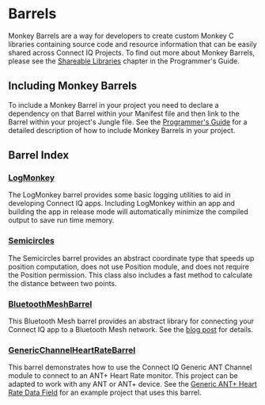 # Barrels
Monkey Barrels are a way for developers to create custom Monkey C libraries containing source code and resource information that can be easily shared across Connect IQ Projects. To find out more about Monkey Barrels, please see the <a href="https://developer.garmin.com/connect-iq/programmers-guide/shareable-libraries/">Shareable Libraries</a> chapter in the Programmer's Guide.

## Including Monkey Barrels
To include a Monkey Barrel in your project you need to declare a dependency on that Barrel within your Manifest file and then link to the Barrel within your project's Jungle file. See the [Programmer's Guide](https://developer.garmin.com/connect-iq/programmers-guide/monkey-barrels#how-to-include-barrels) for a detailed description of how to include Monkey Barrels in your project.

## Barrel Index

### **[LogMonkey](https://github.com/garmin/connectiq-apps/tree/master/barrels/LogMonkey)**
The LogMonkey barrel provides some basic logging utilities to aid in developing Connect IQ apps. Including LogMonkey within an app and building the app in release mode will automatically minimize the compiled output to save run time memory.

### **[Semicircles](https://github.com/garmin/connectiq-apps/tree/master/barrels/Semicircles)**
The Semicircles barrel provides an abstract coordinate type that speeds up position computation, does not use Position module, and does not require the Position permission. This class also includes a fast method to calculate the distance between two points.

### **[BluetoothMeshBarrel](https://github.com/connectiq-apps/tree/master/barrels/BluetoothMeshBarrel)**
This Bluetooth Mesh barrel provides an abstract library for connecting your Connect IQ app to a Bluetooth Mesh network. See the [blog post](https://forums.garmin.com/developer/connect-iq/b/news-announcements/posts/bluetooth-mesh-networking-with-connect-iq) for details.

### **[GenericChannelHeartRateBarrel](https://github.com/connectiq-apps/tree/master/barrels/GenericChannelHeartRateBarrel)**
This barrel demonstrates how to use the Connect IQ Generic ANT Channel module to connect to an ANT+ Heart Rate monitor. This project can be adapted to work with any ANT or ANT+ device. See the [Generic ANT+ Heart Rate Data Field](https://github.com/garmin/connectiq-apps/tree/master/datafields/GenericAntPlusHeartRateField) for an example project that uses this barrel.
